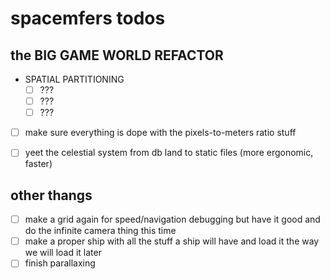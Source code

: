 # spacemfers todos

## the BIG GAME WORLD REFACTOR
- SPATIAL PARTITIONING
    - [ ] ???
    - [ ] ???
    - [ ] ???
- [ ] make sure everything is dope with the pixels-to-meters ratio stuff
- [ ] yeet the celestial system from db land to static files (more ergonomic, faster)


## other thangs
- [ ] make a grid again for speed/navigation debugging but have it good and do the infinite camera thing this time
- [ ] make a proper ship with all the stuff a ship will have and load it the way we will load it later
- [ ] finish parallaxing
